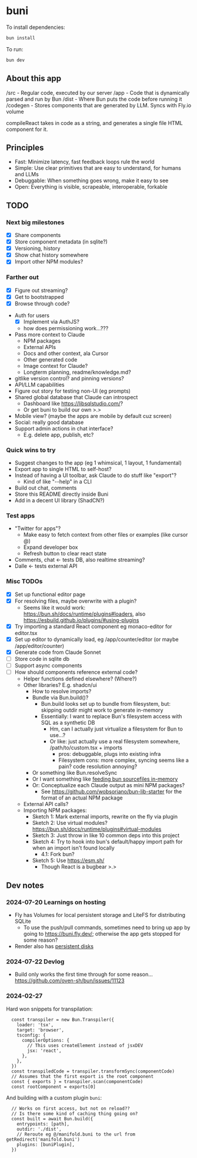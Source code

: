 # buni

To install dependencies:

```bash
bun install
```

To run:

```bash
bun dev
```

## About this app

/src - Regular code, executed by our server
/app - Code that is dynamically parsed and run by Bun
/dist - Where Bun puts the code before running it
/codegen - Stores components that are generated by LLM. Syncs with Fly.io volume

compileReact takes in code as a string, and generates a single file HTML component for it.

## Principles

- Fast: Minimize latency, fast feedback loops rule the world
- Simple: Use clear primitives that are easy to understand, for humans and LLMs
- Debuggable: When something goes wrong, make it easy to see
- Open: Everything is visible, scrapeable, interoperable, forkable

## TODO

### Next big milestones

- [x] Share components
- [x] Store component metadata (in sqlite?)
- [x] Versioning, history
- [x] Show chat history somewhere
- [x] Import other NPM modules?

### Farther out

- [x] Figure out streaming?
- [x] Get to bootstrapped
- [x] Browse through code?
- Auth for users
  - [x] Implement via AuthJS?
  - how does permissioning work...???
- Pass more context to Claude
  - NPM packages
  - External APIs
  - Docs and other context, ala Cursor
  - Other generated code
  - Image context for Claude?
  - Longterm planning, readme/knowledge.md?
- gitlike version control? and pinning versions?
- API/LLM capabilities
- Figure out story for testing non-UI (eg prompts)
- Shared global database that Claude can introspect
  - Dashboard like https://libsqlstudio.com/?
  - Or get buni to build our own >.>
- Mobile view? (maybe the apps are mobile by default cuz screen)
- Social: really good database
- Support admin actions in chat interface?
  - E.g. delete app, publish, etc?

### Quick wins to try

- Suggest changes to the app (eg 1 whimsical, 1 layout, 1 fundamental)
- Export app to single HTML to self-host?
- Instead of having a UI toolbar, ask Claude to do stuff like "export"?
  - Kind of like "--help" in a CLI
- Build out chat, comments
- Store this README directly inside Buni
- Add in a decent UI library (ShadCN?)

### Test apps

- "Twitter for apps"?
  - Make easy to fetch context from other files or examples (like cursor @)
  - Expand developer box
  - Refresh button to clear react state
- Comments, chat <- tests DB, also realtime streaming?
- Dalle <- tests external API

### Misc TODOs

- [x] Set up functional editor page
- [x] For resolving files, maybe overwrite with a plugin?
  - Seems like it would work: https://bun.sh/docs/runtime/plugins#loaders, also https://esbuild.github.io/plugins/#using-plugins
- [x] Try importing a standard React component eg monaco-editor for editor.tsx
- [x] Set up editor to dynamically load, eg /app/counter/editor (or maybe /app/editor/counter)
- [x] Generate code from Claude Sonnet
- [ ] Store code in sqlite db
- [ ] Support async components
- [ ] How should components reference external code?
  - Helper functions defined elsewhere? (Where?)
  - Other libraries? E.g. shadcn/ui
    - How to resolve imports?
    - Bundle via Bun.build()?
      - Bun.build looks set up to bundle from filesystem, but: skipping outdir might work to generate in-memory
      - Essentially: I want to replace Bun's filesystem access with SQL as a synthetic DB
        - Hm, can I actually just virtualize a filesystem for Bun to use...?
        - Or like: just actually use a real filesystem somewhere, /path/to/custom.tsx + imports
          - pros: debuggable, plugs into existing infra
          - Filesystem cons: more complex, syncing seems like a pain? code resolution annoying?
    - Or something like Bun.resolveSync
    - Or I want something like [feeding bun sourcefiles in-memory](https://github.com/oven-sh/bun/issues/5145)
    - Or: Conceptualize each Claude output as mini NPM packages?
      - See https://github.com/wobsoriano/bun-lib-starter for the format of an actual NPM package
  - External API calls?
  - Importing NPM packages:
    - Sketch 1: Mark external imports, rewrite on the fly via plugin
    - Sketch 2: Use virtual modules? https://bun.sh/docs/runtime/plugins#virtual-modules
    - Sketch 3: Just throw in like 10 common deps into this project
    - Sketch 4: Try to hook into bun's default/happy import path for when an import isn't found locally
      - 4.1: Fork bun?
    - Sketch 5: Use https://esm.sh/
      - Though React is a bugbear >.>

## Dev notes

### 2024-07-20 Learnings on hosting

- Fly has Volumes for local persistent storage and LiteFS for distributing SQLite
  - To use the push/pull commands, sometimes need to bring up app by going to https://buni.fly.dev/; otherwise the app gets stopped for some reason?
- Render also has [persistent disks](https://docs.render.com/disks#magic-wormhole)

### 2024-07-22 Devlog

- Build only works the first time through for some reason... https://github.com/oven-sh/bun/issues/11123

### 2024-02-27

Hard won snippets for transpilation:

```
  const transpiler = new Bun.Transpiler({
    loader: 'tsx',
    target: 'browser',
    tsconfig: {
      compilerOptions: {
        // This uses createElement instead of jsxDEV
        jsx: 'react',
      },
    },
  })
  const transpiledCode = transpiler.transformSync(componentCode)
  // Assumes that the first export is the root component
  const { exports } = transpiler.scan(componentCode)
  const rootComponent = exports[0]
```

And building with a custom plugin `buni`:

```
  // Works on first access, but not on reload??
  // Is there some kind of caching thing going on?
  const built = await Bun.build({
    entrypoints: [path],
    outdir: './dist',
    // Reroute eg @/manifold.buni to the url from getRedirect('manifold.buni')
    plugins: [buniPlugin],
  })
```
